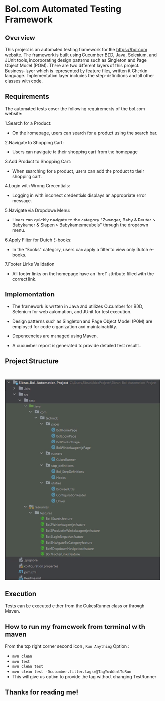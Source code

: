 
# Bol.com Automated Testing Framework


## Overview

This project is an automated testing framework for the https://bol.com website. The framework is built using Cucumber BDD, Java, Selenium, and JUnit tools, incorporating design patterns such as Singleton and Page Object Model (POM). There are two different layers of this project. Business-layer which is represented by feature files, written it Gherkin language. Implementation layer includes the step-definitions and all other classes with code.

## Requirements

The automated tests cover the following requirements of the bol.com website:

1.Search for a Product:
* On the homepage, users can search for a product using the search bar.<br>

2.Navigate to Shopping Cart:<br>
* Users can navigate to their shopping cart from the homepage.<br>

3.Add Product to Shopping Cart:<br>
* When searching for a product, users can add the product to their shopping cart.<br>

4.Login with Wrong Credentials:<br>
* Logging in with incorrect credentials displays an appropriate error message.<br>

5.Navigate via Dropdown Menu:<br>
* Users can quickly navigate to the category "Zwanger, Baby & Peuter > Babykamer & Slapen > Babykamermeubels" through the dropdown menu.<br>

6.Apply Filter for Dutch E-books:<br>
* In the "Books" category, users can apply a filter to view only Dutch e-books.<br>

7.Footer Links Validation:<br>
* All footer links on the homepage have an 'href' attribute filled with the correct link.<br>


## Implementation

* The framework is written in Java and utilizes Cucumber for BDD, Selenium for web automation, and JUnit for test execution.<br>

* Design patterns such as Singleton and Page Object Model (POM) are employed for code organization and maintainability.<br>

* Dependencies are managed using Maven.<br>

* A cucumber report is generated to provide detailed test results.<br>


## Project Structure

<br>

![folder_structure.png](src%2Ftest%2Fresources%2Ffiles%2Ffolder_structure.png)
<br>

## Execution

Tests can be executed either from the CukesRunner class or through Maven.<br>


## How to run my framework from terminal with maven

From the top right corner second icon , `Run Anything` Option :
- `mvn clean`
- `mvn test`
- `mvn clean test`
- `mvn clean test -Dcucumber.filter.tags=@TagYouWantToRun`
- This will give us option to provide the tag without changing TestRunner

## Thanks for reading me!